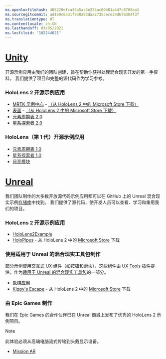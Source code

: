 ```yaml
---
ms.openlocfilehash: 465229efca35a5ac3e254ac60481a447c8708ea1
ms.sourcegitcommit: ad1e0c6a31f938a93daa2735cece24d676384f3f
ms.translationtype: HT
ms.contentlocale: zh-CN
ms.lasthandoff: 03/05/2021
ms.locfileid: "102244621"
---
```

# <a name="unity"></a>[Unity](#tab/unity)

开源示例应用由我们的团队创建，旨在帮助你获得处理混合现实开发的第一手资料。 我们提供了项目和完整的源代码作为学习参考。

### <a name="hololens-2-open-source-sample-apps"></a>HoloLens 2 开源示例应用

* [MRTK 示例中心](https://microsoft.github.io/MixedRealityToolkit-Unity/Documentation/README_ExampleHub.html) - [（从 HoloLens 2 中的 Microsoft Store 下载）](https://www.microsoft.com/p/mrtk-examples-hub/9mv8c39l2sj4)
* [表面](../unity/sampleapp-surfaces.md) - [（从 HoloLens 2 中的 Microsoft Store 下载）](https://www.microsoft.com/p/surfaces/9nvkpv3sk3x0)
* [元素周期表 2.0](https://medium.com/@dongyoonpark/bringing-the-periodic-table-of-the-elements-app-to-hololens-2-with-mrtk-v2-a6e3d8362158)
* [星系探索者 2.0](../unity/galaxy-explorer-update.md)

### <a name="hololens-1st-gen-open-source-sample-apps"></a>HoloLens（第 1 代）开源示例应用

* [元素周期表 1.0](../unity/periodic-table-of-the-elements.md)
* [星系探索者 1.0](../unity/galaxy-explorer.md)
* [月亮模块](../unity/lunar-module.md)

# <a name="unreal"></a>[Unreal](#tab/unreal)

我们团队制作的大多数开放源代码示例应用都可以在 GitHub 上的 Unreal 混合现实示例[存储库](https://github.com/microsoft/MixedReality-Unreal-Samples)中找到。 我们提供了源代码，使开发人员可以查看、学习和重用我们的项目。

### <a name="hololens-2-open-source-sample-apps"></a>HoloLens 2 开源示例应用

* [HoloLens2Example](https://github.com/microsoft/MixedReality-Unreal-Samples/tree/master/HoloLens2Example)
* [HoloPipes](https://github.com/microsoft/MixedReality-Unreal-HoloPipes) - 从 HoloLens 2 中的 [Microsoft Store](https://www.microsoft.com/p/holopipes/9mszb3nnrxn9) 下载

### <a name="made-with-the-mixed-reality-toolkit-for-unreal"></a>使用适用于 Unreal 的混合现实工具包制作

部分示例使用交互式 UX 组件（如按钮和滑块），这些组件由 [UX Tools 插件](https://aka.ms/uxt-unreal)提供，作为[适用于 Unreal 的混合现实工具包](https://aka.ms/mrtk-unreal)的一部分。

* [象棋应用](https://github.com/microsoft/MixedReality-Unreal-Samples/tree/master/ChessApp)
* [Kippy's Escape](../unreal/unreal-kippys-escape.md) - 从 HoloLens 2 中的 [Microsoft Store](https://www.microsoft.com/p/kippys-escape/9nbd7gl86vkd) 下载

### <a name="made-by-epic-games"></a>由 Epic Games 制作

我们在 Epic Games 的合作伙伴已在 Unreal 商城上发布了优秀的 HoloLens 2 示例项目。

> [!NOTE]
> 此体验必须从高端电脑流式传输到头戴显示设备。

* [Mission AR](https://docs.unrealengine.com/Resources/Showcases/MissionAR/index.html)
